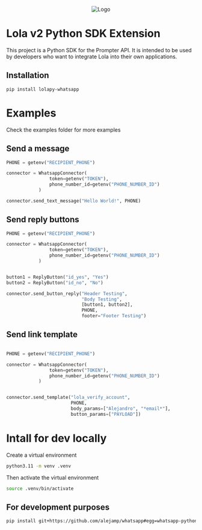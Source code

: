 
<p align="center">
  <img src="https://firebasestorage.googleapis.com/v0/b/numichat.appspot.com/o/Perf_Lola%2BH.way%20banner.png?alt=media&token=8a0dac42-1f76-4754-ac9c-40a93ba02125" alt="Logo">
</p>



# Lola v2 Python SDK Extension

This project is a Python SDK for the Prompter API. It is intended to be used by developers who want to integrate Lola into their own applications.

## Installation

``` pip install lolapy-whatsapp ```


# Examples

Check the examples folder for more examples

## Send a message

```python
PHONE = getenv("RECIPIENT_PHONE")

connector = WhatsappConnector(
                token=getenv("TOKEN"),
                phone_number_id=getenv("PHONE_NUMBER_ID")
            )

connector.send_text_message("Hello World!", PHONE)
```


## Send reply buttons

```python
PHONE = getenv("RECIPIENT_PHONE")

connector = WhatsappConnector(
                token=getenv("TOKEN"),
                phone_number_id=getenv("PHONE_NUMBER_ID")
            )


button1 = ReplyButton("id_yes", "Yes")
button2 = ReplyButton("id_no", "No")

connector.send_button_reply("Header Testing", 
                            "Body Testing", 
                            [button1, button2], 
                            PHONE, 
                            footer="Footer Testing")
```

## Send link template

```python

PHONE = getenv("RECIPIENT_PHONE")

connector = WhatsappConnector(
                token=getenv("TOKEN"),
                phone_number_id=getenv("PHONE_NUMBER_ID")
            )


connector.send_template("lola_verify_account", 
                        PHONE, 
                        body_params=["Alejandro", "*email*"], 
                        button_params=["PAYLOAD"])
```














# Intall for dev locally

Create a virtual environment
```bash
python3.11 -m venv .venv
```

Then activate the virtual environment
```bash
source .venv/bin/activate
```
## For development purposes
```bash
pip install git+https://github.com/alejamp/whatsapp#egg=whatsapp-python
```


